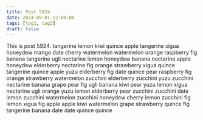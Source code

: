 ```yaml
---
title: Post 5924
date: 2024-09-01 12:00:00
tags: [tag1, tag2]
draft: false
---
```

This is post 5924.
tangerine
lemon
kiwi
quince
apple
tangerine
xigua
honeydew
mango
date
cherry
watermelon
watermelon
orange
raspberry
fig
banana
tangerine
ugli
nectarine
lemon
honeydew
banana
nectarine
apple
honeydew
elderberry
nectarine
fig
orange
strawberry
xigua
quince
tangerine
quince
apple
yuzu
elderberry
fig
date
quince
pear
raspberry
fig
orange
strawberry
watermelon
zucchini
elderberry
zucchini
yuzu
zucchini
nectarine
banana
grape
pear
fig
ugli
banana
kiwi
pear
yuzu
lemon
xigua
nectarine
ugli
orange
yuzu
lemon
elderberry
pear
zucchini
zucchini
date
lemon
zucchini
watermelon
zucchini
honeydew
cherry
lemon
zucchini
fig
lemon
xigua
fig
apple
apple
kiwi
watermelon
grape
strawberry
quince
fig
tangerine
banana
date
date
quince
quince
